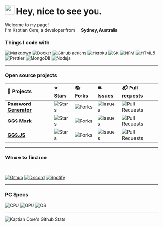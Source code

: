 <h1><img src="https://emojis.slackmojis.com/emojis/images/1531849430/4246/blob-sunglasses.gif?1531849430" width="30"/> Hey, nice to see you.</h1>


<p>Welcome to my page! </br> I'm Kaptian Core, a developer from <img src="https://www.flaticon.com/svg/static/icons/svg/197/197507.svg" width="13"/> <b>Sydney, Australia</b></p>
<h3>Things I code with</h3>
<p>
  <img alt="Markdown" src="https://img.shields.io/badge/markdown-%23000000.svg?style=flat-square&logo=markdown&logoColor=white" />
  <img alt="Docker" src="https://img.shields.io/badge/-Docker-46a2f1?style=flat-square&logo=docker&logoColor=white" />
  <img alt="Github actions" src="https://img.shields.io/badge/-Github_Actions-2088FF?style=flat-square&logo=github-actions&logoColor=white" />
  <img alt="Heroku" src="https://img.shields.io/badge/-Heroku-430098?style=flat-square&logo=heroku&logoColor=white" />
  <img alt="Git" src="https://img.shields.io/badge/-Git-F05032?style=flat-square&logo=git&logoColor=white" />
  <img alt="NPM" src="https://img.shields.io/badge/-NPM-CB3837?style=flat-square&logo=npm&logoColor=white" />
  <img alt="HTML5" src="https://img.shields.io/badge/-HTML5-E34F26?style=flat-square&logo=html5&logoColor=white" />
  <img alt="Prettier" src="https://img.shields.io/badge/-Prettier-F7B93E?style=flat-square&logo=prettier&logoColor=white" />
  <img alt="MongoDB" src="https://img.shields.io/badge/-MongoDB-13aa52?style=flat-square&logo=mongodb&logoColor=white" />
  <img alt="Nodejs" src="https://img.shields.io/badge/-Nodejs-43853d?style=flat-square&logo=Node.js&logoColor=white" />
</p>

---

<h3><b>Open source projects</b></h3>
<table>
  <theadalign="center>
    <tr border: none;>
      <td><b>🎁 Projects</b></td>
      <td><b>⭐ Stars</b></td>
      <td><b>📚 Forks</b></td>
      <td><b>🛎 Issues</b></td>
      <td><b>📬 Pull requests</b></td>
    </tr>
  </thead>
  <tbody>
    <tr>
	    <td><a href="https://github.com/KaptianCore/passwordgenerator"><b>Password Generator</b></a></td>
      <td><img alt="Stars" src="https://img.shields.io/github/stars/KaptianCore/passwordgenerator?style=flat-square&labelColor=343b41"/></td>
      <td><img alt="Forks" src="https://img.shields.io/github/forks/KaptianCore/passwordgenerator?style=flat-square&labelColor=343b41"/></td>
      <td><img alt="Issues" src="https://img.shields.io/github/issues/KaptianCore/passwordgenerator?style=flat-square&labelColor=343b41"/></td>
      <td><img alt="Pull Requests" src="https://img.shields.io/github/issues-pr/KaptianCore/passwordgenerator?style=flat-square&labelColor=343b41"/></td>
    </tr>
	  <tr>
		  <td><a href="https://github.com/johnnyhuy/ggsmark"><b>GGS Mark</b></a></td>
      <td><img alt="Stars" src="https://img.shields.io/github/stars/johnnyhuy/ggsmark?style=flat-square&labelColor=343b41"/></td>
      <td><img alt="Forks" src="https://img.shields.io/github/forks/johnnyhuy/ggsmark?style=flat-square&labelColor=343b41"/></td>
      <td><img alt="Issues" src="https://img.shields.io/github/issues/johnnyhuy/ggsmark?style=flat-square&labelColor=343b41"/></td>
      <td><img alt="Pull Requests" src="https://img.shields.io/github/issues-pr/johnnyhuy/ggsmark?style=flat-square&labelColor=343b41"/></td>
    </tr>
																          <tr>
	    <td><a href="https://github.com/KaptianCore/ggs.js"><b>GGS.JS</b></a></td>
      <td><img alt="Stars" src="https://img.shields.io/github/stars/KaptianCore/ggs.js?style=flat-square&labelColor=343b41"/></td>
      <td><img alt="Forks" src="https://img.shields.io/github/forks/KaptianCore/ggs.js?style=flat-square&labelColor=343b41"/></td>
      <td><img alt="Issues" src="https://img.shields.io/github/issues/KaptianCore/ggs.js?style=flat-square&labelColor=343b41"/></td>
      <td><img alt="Pull Requests" src="https://img.shields.io/github/issues-pr/KaptianCore/ggs.js?style=flat-square&labelColor=343b41"/></td>
    </tr>
  </tbody>
</table>

---

<h3>Where to find me</h3>
<br>
<p>
	<a href="https://github.com/KaptianCore" target="_blank"><img alt="Github" src="https://img.shields.io/badge/github-%23100000.svg?&style=for-the-badge&logo=github&logoColor=white"/></a>  
	<a href="https://discord.com/users/274287350052552704" target="_blank"><img alt="Discord" src="https://img.shields.io/badge/discord-%237289DA.svg?&style=for-the-badge&logo=discord&logoColor=white"/></a>
    <a href="" target="_blank"><img alt="Spotify" src="https://img.shields.io/badge/spotify-%231ED760.svg?&style=for-the-badge&logo=spotify&logoColor=white"/></a> 
</p>

---

<h3><b>PC Specs</b></h3>
<p>
  <img alt="CPU" src="https://img.shields.io/badge/amd-Ryzen%3600-%23ED1C24.svg?style=flat-square&logo=amd&logoColor=white"/>
  <img alt="GPU" src="https://img.shields.io/badge/nvidia-RTX 2070 Super-%2376B900.svg?style=flat-square&logo=nvidia&logoColor=white"/>
  <img alt="OS" src="https://img.shields.io/badge/windows-Latest-%230078D6.svg?style=flat-square&logo=windows&logoColor=white"/>

---

![Kaptian Core's Github Stats](https://github-readme-stats.vercel.app/api?username=KaptianCore)

[Stats]: https://profile-summary-for-github.com/user/kaptiancore
